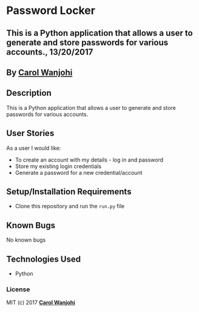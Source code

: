 # Password Locker
## This is a Python application that allows a user to generate and store passwords for various accounts., 13/20/2017

## By **[Carol Wanjohi](https://github.com/carolwanjohi)**

## Description
This is a Python application that allows a user to generate and store passwords for various accounts.

## User Stories
As a user I would like:
* To create an account with my details - log in and password
* Store my existing login credentials
* Generate a password for a new credential/account

## Setup/Installation Requirements
* Clone this repository and run the `run.py` file

## Known Bugs

No known bugs

## Technologies Used
- Python

### License

MIT (c) 2017 **[Carol Wanjohi](https://github.com/carolwanjohi)**

